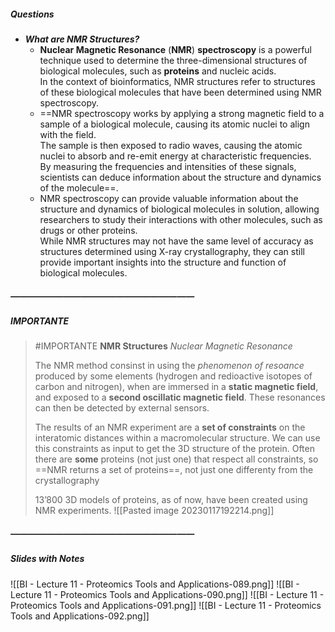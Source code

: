 ##### Questions
- ***What are NMR Structures?***
	- **Nuclear Magnetic Resonance** (**NMR**) **spectroscopy** is a powerful technique used to determine the three-dimensional structures of biological molecules, such as **proteins** and nucleic acids. <br>In the context of bioinformatics, NMR structures refer to structures of these biological molecules that have been determined using NMR spectroscopy.
	- ==NMR spectroscopy works by applying a strong magnetic field to a sample of a biological molecule, causing its atomic nuclei to align with the field. <br>The sample is then exposed to radio waves, causing the atomic nuclei to absorb and re-emit energy at characteristic frequencies. <br>By measuring the frequencies and intensities of these signals, scientists can deduce information about the structure and dynamics of the molecule==.
	- NMR spectroscopy can provide valuable information about the structure and dynamics of biological molecules in solution, allowing researchers to study their interactions with other molecules, such as drugs or other proteins. <br>While NMR structures may not have the same level of accuracy as structures determined using X-ray crystallography, they can still provide important insights into the structure and function of biological molecules.

##### —————————————————————
##### IMPORTANTE

> #IMPORTANTE **NMR Structures**
> *Nuclear Magnetic Resonance*
> 
> The NMR method consinst in using the *phenomenon of resoance* produced by some elements (hydrogen and redioactive isotopes of carbon and nitrogen), when are immersed in a **static magnetic field**, and exposed to a **second oscillatic magnetic field**.
> These resonances can then be detected by external sensors.
> 
> The results of an NMR experiment are a **set of constraints** on the interatomic distances within a macromolecular structure.
> We can use this constraints as input to get the 3D structure of the protein.
> Often there are **some** proteins (not just one) that respect all constraints, so ==NMR returns a set of proteins==, not just one differenty from the crystallography
> 
> $13’800$ 3D models of proteins, as of now, have been created using NMR experiments.
> ![[Pasted image 20230117192214.png]]


##### —————————————————————
##### Slides with Notes
![[BI - Lecture 11 - Proteomics Tools and Applications-089.png]] ![[BI - Lecture 11 - Proteomics Tools and Applications-090.png]] ![[BI - Lecture 11 - Proteomics Tools and Applications-091.png]] ![[BI - Lecture 11 - Proteomics Tools and Applications-092.png]]
